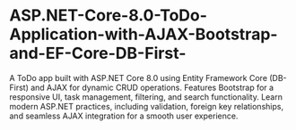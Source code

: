 # ASP.NET-Core-8.0-ToDo-Application-with-AJAX-Bootstrap-and-EF-Core-DB-First-
A ToDo app built with ASP.NET Core 8.0 using Entity Framework Core (DB-First) and AJAX for dynamic CRUD operations. Features Bootstrap for a responsive UI, task management, filtering, and search functionality. Learn modern ASP.NET practices, including validation, foreign key relationships, and seamless AJAX integration for a smooth user experience.
